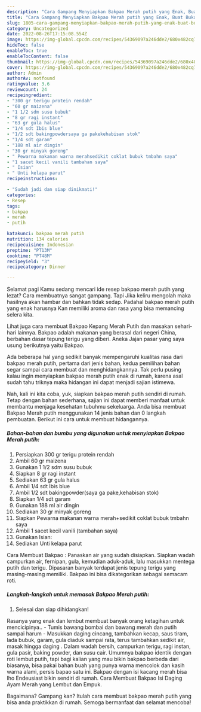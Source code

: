 ```yaml
---
description: "Cara Gampang Menyiapkan Bakpao Merah putih yang Enak, Buat Buka Puasa Bisa Manjain Lidah"
title: "Cara Gampang Menyiapkan Bakpao Merah putih yang Enak, Buat Buka Puasa Bisa Manjain Lidah"
slug: 1805-cara-gampang-menyiapkan-bakpao-merah-putih-yang-enak-buat-buka-puasa-bisa-manjain-lidah
category: Uncategorized
date: 2022-08-26T17:15:08.554Z
image: https://img-global.cpcdn.com/recipes/54369097a246dde2/680x482cq70/bakpao-merah-putih-foto-resep-utama.jpg
hideToc: false
enableToc: true
enableTocContent: false
thumbnail: https://img-global.cpcdn.com/recipes/54369097a246dde2/680x482cq70/bakpao-merah-putih-foto-resep-utama.jpg
cover: https://img-global.cpcdn.com/recipes/54369097a246dde2/680x482cq70/bakpao-merah-putih-foto-resep-utama.jpg
author: Admin
authorAv: notfound
ratingvalue: 3.6
reviewcount: 24
recipeingredient:
- "300 gr terigu protein rendah"
- "60 gr maizena"
- "1 1/2 sdm susu bubuk"
- "8 gr ragi instant"
- "63 gr gula halus"
- "1/4 sdt Ibis blue"
- "1/2 sdt bakingpowdersaya ga pakekehabisan stok"
- "1/4 sdt garam"
- "188 ml air dingin"
- "30 gr minyak goreng"
- " Pewarna makanan warna merahsedikit coklat bubuk tmbahn saya"
- "1 sacet kecil vanili tambahan saya"
- " Isian"
- " Unti kelapa parut"
recipeinstructions:

- "Sudah jadi dan siap dinikmati!"
categories:
- Resep
tags:
- bakpao
- merah
- putih

katakunci: bakpao merah putih 
nutrition: 134 calories
recipecuisine: Indonesian
preptime: "PT13M"
cooktime: "PT48M"
recipeyield: "3"
recipecategory: Dinner

---
```



Selamat pagi Kamu sedang mencari ide resep bakpao merah putih yang lezat? Cara membuatnya sangat gampang. Tapi Jika keliru mengolah maka hasilnya akan hambar dan bahkan tidak sedap. Padahal bakpao merah putih yang enak harusnya Kan memiliki aroma dan rasa yang bisa memancing selera kita.


Lihat juga cara membuat Bakpao Kepang Merah Putih dan masakan sehari-hari lainnya. Bakpao adalah makanan yang berasal dari negeri China, berbahan dasar tepung terigu yang diberi. Aneka Jajan pasar yang saya usung berikutnya yaitu Bakpao.

Ada beberapa hal yang sedikit banyak mempengaruhi kualitas rasa dari bakpao merah putih, pertama dari jenis bahan, kedua pemilihan bahan segar sampai cara membuat dan menghidangkannya. Tak perlu pusing kalau ingin menyiapkan bakpao merah putih enak di rumah, karena asal sudah tahu triknya maka hidangan ini dapat menjadi sajian istimewa.


Nah, kali ini kita coba, yuk, siapkan bakpao merah putih sendiri di rumah. Tetap dengan bahan sederhana, sajian ini dapat memberi manfaat untuk membantu menjaga kesehatan tubuhmu sekeluarga. Anda bisa membuat Bakpao Merah putih menggunakan 14 jenis bahan dan 0 langkah pembuatan. Berikut ini cara untuk membuat hidangannya.

<!--inarticleads1-->

##### Bahan-bahan dan bumbu yang digunakan untuk menyiapkan Bakpao Merah putih:

1. Persiapkan 300 gr terigu protein rendah
1. Ambil 60 gr maizena
1. Gunakan 1 1/2 sdm susu bubuk
1. Siapkan 8 gr ragi instant
1. Sediakan 63 gr gula halus
1. Ambil 1/4 sdt Ibis blue
1. Ambil 1/2 sdt bakingpowder(saya ga pake,kehabisan stok)
1. Siapkan 1/4 sdt garam
1. Gunakan 188 ml air dingin
1. Sediakan 30 gr minyak goreng
1. Siapkan  Pewarna makanan warna merah+sedikit coklat bubuk tmbahn saya
1. Ambil 1 sacet kecil vanili (tambahan saya)
1. Gunakan  Isian:
1. Sediakan  Unti kelapa parut


Cara Membuat Bakpao : Panaskan air yang sudah disiapkan. Siapkan wadah campurkan air, fernipan, gula, kemudian aduk-aduk, lalu masukkan mentega putih dan terigu. Dipasaran banyak terdapat jenis tepung terigu yang masing-masing memiliki. Bakpao ini bisa dikategorikan sebagai semacam roti. 

<!--inarticleads2-->

##### Langkah-langkah untuk memasak Bakpao Merah putih:


1. Selesai dan siap dihidangkan!

Rasanya yang enak dan lembut membuat banyak orang ketagihan untuk mencicipinya.. - Tumis bawang bombai dan bawang merah dan putih sampai harum - Masukkan daging cincang, tambahkan kecap, saus tiram, lada bubuk, garam, gula diaduk sampai rata, terus tambahkan sedikit air, masak hingga daging . Dalam wadah bersih, campurkan terigu, ragi instan, gula pasir, baking powder, dan susu cair. Umumnya bakpao identik dengan roti lembut putih, tapi bagi kalian yang mau bikin bakpao berbeda dari biasanya, bisa pakai bahan buah yang punya warna mencolok dan kasih warna alami, persis bapao satu ini. Bakpao dengan isi kacang merah bisa lho Endeusiast bikin sendiri di rumah. Cara Membuat Bakpao Isi Daging Ayam Merah yang Lembut dan Empuk. 

Bagaimana? Gampang kan? Itulah cara membuat bakpao merah putih yang bisa anda praktikkan di rumah. Semoga bermanfaat dan selamat mencoba!

